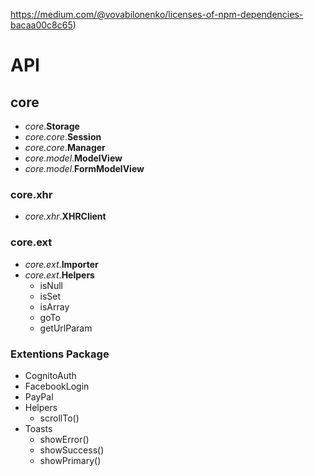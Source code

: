 https://medium.com/@vovabilonenko/licenses-of-npm-dependencies-bacaa00c8c65)
# API

## core

- _core_.__Storage__
- _core.core_.__Session__
- _core.core_.__Manager__
- _core.model_.__ModelView__
- _core.model_.__FormModelView__

### core.xhr

- _core.xhr_.__XHRClient__

### core.ext

- _core.ext_.__Importer__
- _core.ext_.__Helpers__
    + isNull
    + isSet
    + isArray
    + goTo
    + getUrlParam

### Extentions Package

- CognitoAuth
- FacebookLogin
- PayPal
- Helpers
    + scrollTo()
- Toasts
    + showError()
    + showSuccess()
    + showPrimary()



<!--
1. Clousure Compile [[link](https://closure-compiler.appspot.com/home)]
2. Ofuscate script [[online](https://www.javascriptobfuscator.com/Javascript-Obfuscator.aspx)]
3. [NPM Licence](https://www.freecodecamp.org/news/how-open-source-licenses-work-and-how-to-add-them-to-your-projects-34310c3cf94/
-->